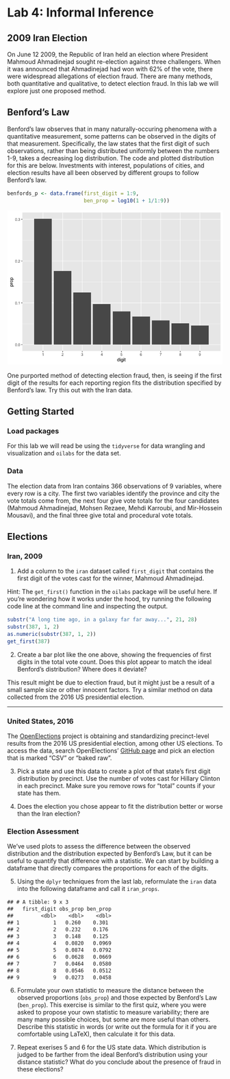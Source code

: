 Lab 4: Informal Inference
================

## 2009 Iran Election

On June 12 2009, the Republic of Iran held an election where President
Mahmoud Ahmadinejad sought re-election against three challengers. When
it was announced that Ahmadinejad had won with 62% of the vote, there
were widespread allegations of election fraud. There are many methods,
both quantitative and qualitative, to detect election fraud. In this lab
we will explore just one proposed method.

## Benford’s Law

Benford’s law observes that in many naturally-occuring phenomena with a
quantitative measurement, some patterns can be observed in the digits of
that measurement. Specifically, the law states that the first digit of
such observations, rather than being distributed uniformly between the
numbers 1-9, takes a decreasing log distribution. The code and plotted
distribution for this are below. Investments with interest, populations
of cities, and election results have all been observed by different
groups to follow Benford’s law.

``` r
benfords_p <- data.frame(first_digit = 1:9, 
                         ben_prop = log10(1 + 1/1:9))
```

![](04-informal-inference_files/figure-gfm/benford_plot-1.png)<!-- -->

One purported method of detecting election fraud, then, is seeing if the
first digit of the results for each reporting region fits the
distribution specified by Benford’s law. Try this out with the Iran
data.

## Getting Started

### Load packages

For this lab we will read be using the `tidyverse` for data wrangling
and visualization and `oilabs` for the data set.

### Data

The election data from Iran contains 366 observations of 9 variables,
where every row is a city. The first two variables identify the province
and city the vote totals come from, the next four give vote totals for
the four candidates (Mahmoud Ahmadinejad, Mohsen Rezaee, Mehdi Karroubi,
and Mir-Hossein Mousavi), and the final three give total and procedural
vote totals.

## Elections

### Iran, 2009

1.  Add a column to the `iran` dataset called `first_digit` that
    contains the first digit of the votes cast for the winner, Mahmoud
    Ahmadinejad.

Hint: The `get_first()` function in the `oilabs` package will be useful
here. If you’re wondering how it works under the hood, try running the
following code line at the command line and inspecting the output.

``` r
substr("A long time ago, in a galaxy far far away...", 21, 28)
substr(387, 1, 2)
as.numeric(substr(387, 1, 2))
get_first(387)
```

2.  Create a bar plot like the one above, showing the frequencies of
    first digits in the total vote count. Does this plot appear to match
    the ideal Benford’s distribution? Where does it deviate?

This result might be due to election fraud, but it might just be a
result of a small sample size or other innocent factors. Try a similar
method on data collected from the 2016 US presidential election.

-----

### United States, 2016

The [OpenElections](http://www.openelections.net) project is obtaining
and standardizing precinct-level results from the 2016 US presidential
election, among other US elections. To access the data, search
OpenElections’ [GitHub page](https://github.com/openelections) and pick
an election that is marked “CSV” or “baked raw”.

3.  Pick a state and use this data to create a plot of that state’s
    first digit distribution by precinct. Use the number of votes cast
    for Hillary Clinton in each precinct. Make sure you remove rows for
    “total” counts if your state has them.

4.  Does the election you chose appear to fit the distribution better or
    worse than the Iran election?

### Election Assessment

We’ve used plots to assess the difference between the observed
distribution and the distribution expected by Benford’s Law, but it can
be useful to quantify that difference with a statistic. We can start by
building a dataframe that directly compares the proportions for each of
the digits.

5.  Using the `dplyr` techniques from the last lab, reformulate the
    `iran` data into the following dataframe and call it `iran_props`.

<!-- end list -->

    ## # A tibble: 9 x 3
    ##   first_digit obs_prop ben_prop
    ##         <dbl>    <dbl>    <dbl>
    ## 1           1   0.260    0.301 
    ## 2           2   0.232    0.176 
    ## 3           3   0.148    0.125 
    ## 4           4   0.0820   0.0969
    ## 5           5   0.0874   0.0792
    ## 6           6   0.0628   0.0669
    ## 7           7   0.0464   0.0580
    ## 8           8   0.0546   0.0512
    ## 9           9   0.0273   0.0458

6.  Formulate your own statistic to measure the distance between the
    observed proportions (`obs_prop`) and those expected by Benford’s
    Law (`ben_prop`). This exercise is similar to the first quiz, where
    you were asked to propose your own statistic to measure variability;
    there are many many possible choices, but some are more useful than
    others. Describe this statistic in words (or write out the formula
    for it if you are comfortable using LaTeX), then calculate it for
    this data.

7.  Repeat exerises 5 and 6 for the US state data. Which distribution is
    judged to be farther from the ideal Benford’s distribution using
    your distance statistic? What do you conclude about the presence of
    fraud in these elections?
